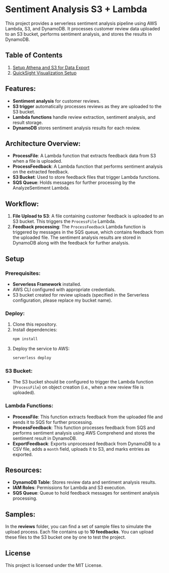 # Sentiment Analysis S3 + Lambda

This project provides a serverless sentiment analysis pipeline using AWS Lambda, S3, and DynamoDB. It processes customer review data uploaded to an S3 bucket, performs sentiment analysis, and stores the results in DynamoDB.

## Table of Contents

1. [Setup Athena and S3 for Data Export](docs/ATHENA_SETUP_README.md)
2. [QuickSight Visualization Setup](docs/QUICKSIGHT_SETUP_README.md)

## Features:
- **Sentiment analysis** for customer reviews.
- **S3 trigger** automatically processes reviews as they are uploaded to the S3 bucket.
- **Lambda functions** handle review extraction, sentiment analysis, and result storage.
- **DynamoDB** stores sentiment analysis results for each review.

## Architecture Overview:
- **ProcessFile**: A Lambda function that extracts feedback data from S3 when a file is uploaded.
- **ProcessFeedback**: A Lambda function that performs sentiment analysis on the extracted feedback.
- **S3 Bucket**: Used to store feedback files that trigger Lambda functions.
- **SQS Queue**: Holds messages for further processing by the AnalyzeSentiment Lambda.

## Workflow:
1. **File Upload to S3**: A file containing customer feedback is uploaded to an S3 bucket. This triggers the `ProcessFile` Lambda.
2. **Feedback processing**: The `ProcessFeedback` Lambda function is triggered by messages in the SQS queue, which contains feedback from the uploaded file. The sentiment analysis results are stored in DynamoDB along with the feedback for further analysis.

## Setup

### Prerequisites:
- **Serverless Framework** installed.
- AWS CLI configured with appropriate credentials.
- S3 bucket created for review uploads (specified in the Serverless configuration, please replace my bucket name).

### Deploy:
1. Clone this repository.
2. Install dependencies:
   ```bash
   npm install
   ```
3. Deploy the service to AWS:
   ```bash
   serverless deploy
   ```

### S3 Bucket:
- The S3 bucket should be configured to trigger the Lambda function (`ProcessFile`) on object creation (i.e., when a new review file is uploaded).

### Lambda Functions:
- **ProcessFile**: This function extracts feedback from the uploaded file and sends it to SQS for further processing.
- **ProcessFeedback**: This function processes feedback from SQS and performs sentiment analysis using AWS Comprehend and stores the sentiment result in DynamoDB.
- **ExportFeedback**: Exports unprocessed feedback from DynamoDB to a CSV file, adds a `month` field, uploads it to S3, and marks entries as exported.  

## Resources:
- **DynamoDB Table**: Stores review data and sentiment analysis results.
- **IAM Roles**: Permissions for Lambda and S3 execution.
- **SQS Queue**: Queue to hold feedback messages for sentiment analysis processing.

## Samples:
In the **reviews** folder, you can find a set of sample files to simulate the upload process. Each file contains up to **10 feedbacks**. You can upload these files to the S3 bucket one by one to test the project.

## License
This project is licensed under the MIT License.